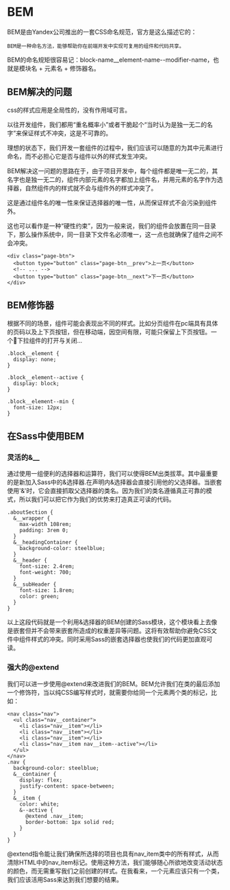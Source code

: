 # BEM

BEM是由Yandex公司推出的一套CSS命名规范，官方是这么描述它的：

`BEM是一种命名方法，能够帮助你在前端开发中实现可复用的组件和代码共享。`

BEM的命名规矩很容易记：block-name__element-name--modifier-name，也就是模块名 + 元素名 + 修饰器名。

## BEM解决的问题
css的样式应用是全局性的，没有作用域可言。

以往开发组件，我们都用“重名概率小”或者干脆起个“当时认为是独一无二的名字”来保证样式不冲突，这是不可靠的。

理想的状态下，我们开发一套组件的过程中，我们应该可以随意的为其中元素进行命名，而不必担心它是否与组件以外的样式发生冲突。

BEM解决这一问题的思路在于，由于项目开发中，每个组件都是唯一无二的，其名字也是独一无二的，组件内部元素的名字都加上组件名，并用元素的名字作为选择器，自然组件内的样式就不会与组件外的样式冲突了。

这是通过组件名的唯一性来保证选择器的唯一性，从而保证样式不会污染到组件外。

这也可以看作是一种“硬性约束”，因为一般来说，我们的组件会放置在同一目录下，那么操作系统中，同一目录下文件名必须唯一，这一点也就确保了组件之间不会冲突。

```
<div class="page-btn">
  <button type="button" class="page-btn__prev">上一页</button>
  <!-- ... -->
  <button type="button" class="page-btn__next">下一页</button>
</div>
```

## BEM修饰器
根据不同的场景，组件可能会表现出不同的样式。比如分页组件在pc端具有具体的页码以及上下页按钮，但在移动端，因空间有限，可能只保留上下页按钮。一个下拉组件的打开与关闭...
```
.block__element {
  display: none;
}

.block__element--active {
  display: block;
}

.block__element--min {
  font-size: 12px;
}
```

## 在Sass中使用BEM
### 灵活的&__
通过使用一组便利的选择器和运算符，我们可以使得BEM出类拔萃。其中最重要的是新加入Sass中的&选择器.在声明内&选择器会直接引用他的父选择器。当嵌套使用'&'时，它会直接抓取父选择器的类名。因为我们的类名遵循真正可靠的模式，所以我们可以把它作为我们的优势来打造真正可读的代码。
```
.aboutSection {
  &__wrapper {
    max-width 108rem;
    padding: 3rem 0;
  }
  &__headingContainer {
    background-color: steelblue;
  }
  &__header {
    font-size: 2.4rem;
    font-weight: 700;
  }
  &__subHeader {
    font-size: 1.8rem;
    color: green;
  }
}
```
以上这段代码就是一个利用&选择器的BEM创建的Sass模块，这个模块看上去像是嵌套但并不会带来嵌套所造成的权重差异等问题。这将有效帮助你避免CSS文件中组件样式的冲突。同时采用Sass的嵌套选择器也使我们的代码更加直观可读。
### 强大的@extend
我们可以进一步使用@extend来改进我们的BEM。BEM允许我们在类的最后添加一个修饰符，当以纯CSS编写样式时，就需要你给同一个元素两个类的标记，比如：
```
<nav class="nav">
  <ul class="nav__container">
    <li class="nav__item"></li>
    <li class="nav__item"></li>
    <li class="nav__item"></li>
    <li class="nav__item nav__item--active"></li>
  </ul>
</nav>
.nav {
  background-color: steelblue;
  &__container {
    display: flex;
    justify-content: space-between;
  }
  &__item {
    color: white;
    &--active {
      @extend .nav__item;
      border-bottom: 1px solid red;
    }
  }
}
```
@extend指令能让我们确保所选择的项目也具有nav_item类中的所有样式，从而清除HTML中的nav_item标记。使用这种方法，我们能够随心所欲地改变活动状态的颜色，而无需重写我们之前创建的样式。在我看来，一个元素应该只有一个类，我们应该活用Sass来达到我们想要的结果。

